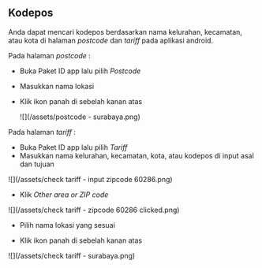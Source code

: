 ## Kodepos

Anda dapat mencari kodepos berdasarkan nama kelurahan, kecamatan, atau kota di halaman _postcode_ dan _tariff_ pada aplikasi android.

Pada halaman _postcode_ :

* Buka Paket ID app lalu pilih _Postcode_
* Masukkan nama lokasi
* Klik ikon panah di sebelah kanan atas

  ![](/assets/postcode - surabaya.png)

Pada halaman _tariff_ :

* Buka Paket ID app lalu pilih _Tariff_
* Masukkan nama kelurahan, kecamatan, kota, atau kodepos di input asal dan tujuan

![](/assets/check tariff - input zipcode 60286.png)
* Klik _Other area or ZIP code_

![](/assets/check tariff - zipcode 60286 clicked.png)
* Pilih nama lokasi yang sesuai

* Klik ikon panah di sebelah kanan atas

![](/assets/check tariff - surabaya.png)



